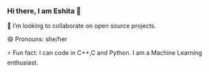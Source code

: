 ### Hi there, I am Eshita 👋
👯 I’m looking to collaborate on open source projects.

😄 Pronouns: she/her

⚡ Fun fact: I can code in C++,C and Python. I am a Machine Learning enthusiast.


<!--
**XXeshitaXX/XXeshitaXX** is a ✨ _special_ ✨ repository because its `README.md` (this file) appears on your GitHub profile.

Here are some ideas to get you started:

- 🔭 I’m currently working on ...
- 🌱 I’m currently learning ...
- 👯 I’m looking to collaborate on open source projects
- 🤔 I’m looking for help with ...
- 💬 Ask me about ...
- 📫 How to reach me: ...
- 😄 Pronouns: she/her
- ⚡ Fun fact: ...
-->

